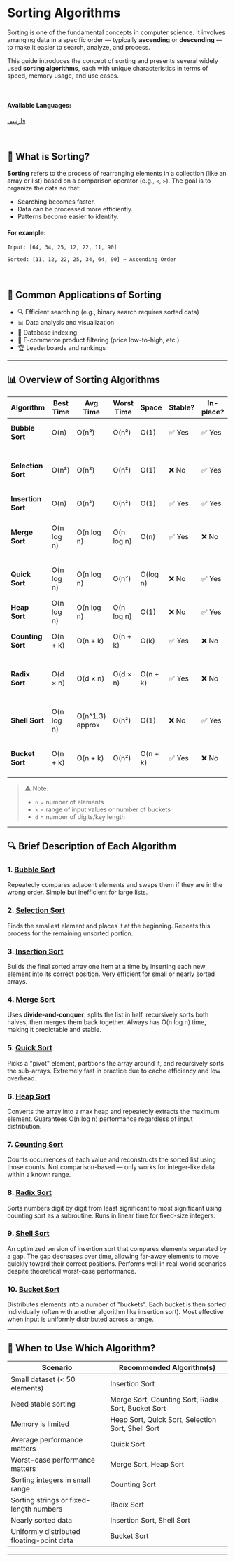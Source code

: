 # Sorting Algorithms

Sorting is one of the fundamental concepts in computer science. It involves arranging data in a specific order — typically **ascending** or **descending** — to make it easier to search, analyze, and process.

This guide introduces the concept of sorting and presents several widely used **sorting algorithms**, each with unique characteristics in terms of speed, memory usage, and use cases.

<br />

#### Available Languages:

 [فارسی](/sorting/README.fa.md)

<br/>

## 📌 What is Sorting?

**Sorting** refers to the process of rearranging elements in a collection (like an array or list) based on a comparison operator (e.g., `<`, `>`). The goal is to organize the data so that:
- Searching becomes faster.
- Data can be processed more efficiently.
- Patterns become easier to identify.

#### For example:
```
Input: [64, 34, 25, 12, 22, 11, 90]

Sorted: [11, 12, 22, 25, 34, 64, 90] → Ascending Order
```

<br />

## 🧩 Common Applications of Sorting

- 🔍 Efficient searching (e.g., binary search requires sorted data)
- 📊 Data analysis and visualization
- 💾 Database indexing
- 🛒 E-commerce product filtering (price low-to-high, etc.)
- 🏆 Leaderboards and rankings

---

## 📊 Overview of Sorting Algorithms

| Algorithm          | Best Time     | Avg Time      | Worst Time    | Space       | Stable? | In-place? | Notes |
|--------------------|---------------|---------------|---------------|-------------|---------|-----------|-------|
| **Bubble Sort**    | O(n)          | O(n²)         | O(n²)         | O(1)        | ✅ Yes   | ✅ Yes     | Simple but slow; good for teaching |
| **Selection Sort** | O(n²)         | O(n²)         | O(n²)         | O(1)        | ❌ No    | ✅ Yes     | Always performs same number of comparisons |
| **Insertion Sort** | O(n)          | O(n²)         | O(n²)         | O(1)        | ✅ Yes   | ✅ Yes     | Efficient for small datasets |
| **Merge Sort**     | O(n log n)    | O(n log n)    | O(n log n)    | O(n)        | ✅ Yes   | ❌ No      | Stable & reliable; used in many standard libraries |
| **Quick Sort**     | O(n log n)    | O(n log n)    | O(n²)         | O(log n)    | ❌ No    | ✅ Yes     | Fast average case; widely used in practice |
| **Heap Sort**      | O(n log n)    | O(n log n)    | O(n log n)    | O(1)        | ❌ No    | ✅ Yes     | Guaranteed O(n log n); not stable |
| **Counting Sort**  | O(n + k)      | O(n + k)      | O(n + k)      | O(k)        | ✅ Yes   | ❌ No      | Only works for integers in known range |
| **Radix Sort**     | O(d × n)      | O(d × n)      | O(d × n)      | O(n + k)    | ✅ Yes   | ❌ No      | Excellent for fixed-length keys (e.g., phone numbers) |
| **Shell Sort**     | O(n log n)    | O(n^1.3) approx | O(n²)       | O(1)        | ❌ No    | ✅ Yes     | Generalization of Insertion Sort; efficient in practice |
| **Bucket Sort**    | O(n + k)      | O(n + k)      | O(n²)         | O(n + k)    | ✅ Yes   | ❌ No      | Works best when input is uniformly distributed |

> ⚠️ Note:  
> - `n` = number of elements  
> - `k` = range of input values or number of buckets  
> - `d` = number of digits/key length  

---

## 🔍 Brief Description of Each Algorithm

### 1. [**Bubble Sort**](/sorting/bubble-sort/README.md)
Repeatedly compares adjacent elements and swaps them if they are in the wrong order. Simple but inefficient for large lists.

### 2. [**Selection Sort**](/sorting/selection-sort/README.md)
Finds the smallest element and places it at the beginning. Repeats this process for the remaining unsorted portion.

### 3. [**Insertion Sort**](/sorting/insertion-sort/README.md)
Builds the final sorted array one item at a time by inserting each new element into its correct position. Very efficient for small or nearly sorted arrays.

### 4. [**Merge Sort**](/sorting/merge-sort/README.md)
Uses **divide-and-conquer**: splits the list in half, recursively sorts both halves, then merges them back together. Always has O(n log n) time, making it predictable and stable.

### 5. [**Quick Sort**](/sorting/quick-sort/README.md)
Picks a "pivot" element, partitions the array around it, and recursively sorts the sub-arrays. Extremely fast in practice due to cache efficiency and low overhead.

### 6. [**Heap Sort**](#)
Converts the array into a max heap and repeatedly extracts the maximum element. Guarantees O(n log n) performance regardless of input distribution.

### 7. [**Counting Sort**](#)
Counts occurrences of each value and reconstructs the sorted list using those counts. Not comparison-based — only works for integer-like data within a known range.

### 8. [**Radix Sort**](#)
Sorts numbers digit by digit from least significant to most significant using counting sort as a subroutine. Runs in linear time for fixed-size integers.

### 9. [**Shell Sort**](#)
An optimized version of insertion sort that compares elements separated by a gap. The gap decreases over time, allowing far-away elements to move quickly toward their correct positions. Performs well in real-world scenarios despite theoretical worst-case performance.

### 10. [**Bucket Sort**](#)
Distributes elements into a number of "buckets". Each bucket is then sorted individually (often with another algorithm like insertion sort). Most effective when input is uniformly distributed across a range.

---

## 🎯 When to Use Which Algorithm?

| Scenario                                | Recommended Algorithm(s)                     |
|----------------------------------------|----------------------------------------------|
| Small dataset (< 50 elements)           | Insertion Sort                               |
| Need stable sorting                     | Merge Sort, Counting Sort, Radix Sort, Bucket Sort |
| Memory is limited                       | Heap Sort, Quick Sort, Selection Sort, Shell Sort |
| Average performance matters             | Quick Sort                                   |
| Worst-case performance matters          | Merge Sort, Heap Sort                        |
| Sorting integers in small range         | Counting Sort                                |
| Sorting strings or fixed-length numbers | Radix Sort                                   |
| Nearly sorted data                      | Insertion Sort, Shell Sort                   |
| Uniformly distributed floating-point data | Bucket Sort                              |

---